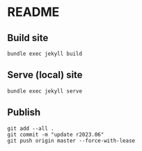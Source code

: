 # README

## Build site
```
bundle exec jekyll build
```

## Serve (local) site
```
bundle exec jekyll serve
```
## Publish

```
git add --all .
git commit -m "update r2023.06"
git push origin master --force-with-lease
```
